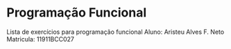 # Programação Funcional
Lista de exercícios para programação funcional
Aluno: Aristeu Alves F. Neto
Matricula: 11911BCC027